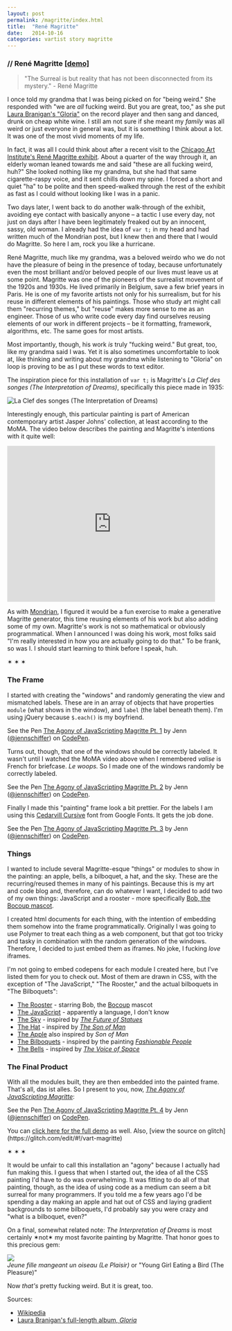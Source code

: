 ```yaml
---
layout: post
permalink: /magritte/index.html
title:  "René Magritte"
date:   2014-10-16
categories: vartist story magritte
---
```


<h3 class="title">// René Magritte <a href="https://vart-magritte.glitch.me">[demo]</a></h3>

<blockquote>"The Surreal is but reality that has not been disconnected from its mystery." - René Magritte</blockquote>

<p>I once told my grandma that I was being picked on for "being weird." She responded with "we are <em>all</em> fucking weird. But you are great, too," as she put <a href="http://open.spotify.com/track/15ob9SMGLWrexuPuyuMjKl">Laura Branigan's "Gloria"</a> on the record player and then sang and danced, drunk on cheap white wine. I still am not sure if she meant my <em>family</em> was all weird or just everyone in general was, but it is something I think about a lot. It was one of the most vivid moments of my life.</p>

<p>In fact, it was all I could think about after a recent visit to the <a href="http://www.artic.edu/exhibition/magritte-mystery-ordinary-1926-1938">Chicago Art Institute's René Magritte exhibit</a>. About a quarter of the way through it, an elderly woman leaned towards me and said "these are all fucking weird, huh?" She looked nothing like my grandma, but she had that same cigarette-raspy voice, and it sent chills down my spine. I forced a short and quiet "ha" to be polite and then speed-walked through the rest of the exhibit as fast as I could without looking like I was in a panic.<p>

<p>Two days later, I went back to do another walk-through of the exhibit, avoiding eye contact with basically anyone – a tactic I use every day, not just on days after I have been legitimately freaked out by an innocent, sassy, old woman. I already had the idea of <code>var t;</code> in my head and had written much of the Mondrian post, but I knew then and there that I would do Magritte. So here I am, rock you like a hurricane.</p>

<p>René Magritte, much like my grandma, was a beloved weirdo who we do not have the pleasure of being in the presence of today, because unfortunately even the most brilliant and/or beloved people of our lives must leave us at some point. Magritte was one of the pioneers of the surrealist movement of the 1920s and 1930s. He lived primarily in Belgium, save a few brief years in Paris. He is one of my favorite artists not only for his surrealism, but for his reuse in different elements of his paintings. Those who study art might call them "recurring themes," but "reuse" makes more sense to me as an engineer. Those of us who write code every day find ourselves reusing elements of our work in different projects – be it formatting, framework, algorithms, etc. The same goes for most artists.</p>

<p>Most importantly, though, his work <em>is</em> truly "fucking weird." But great, too, like my grandma said I was. Yet it is also sometimes uncomfortable to look at, like thinking and writing about my grandma while listening to "Gloria" on loop is proving to be as I put these words to text editor.</p>

<p>The inspiration piece for this installation of <code>var t;</code> is Magritte's <em>La Clef des songes (The Interpretation of Dreams)</em>, specifically this piece made in 1935:</p>

<p class="center"><img src="/assets/magritte/interpretationofdreams.jpg" title="La Clef des songes (The Interpretation of Dreams)" title="image of Magritte's La Clef des Songes painting" /></p>

<p>Interestingly enough, this particular painting is part of American contemporary artist Jasper Johns' collection, at least according to the MoMA. The video below describes the painting and Magritte's intentions with it quite well:</p>

<p class="center"><iframe src="http://www.moma.org/audios/embed/378/6544" width="480" height="360" frameborder="0" allowfullscreen="allowfullscreen"></iframe></p>

<p>As with <a href="../mondrian">Mondrian</a>, I figured it would be a fun exercise to make a generative Magritte generator, this time reusing elements of his work but also adding some of my own. Magritte's work is not so mathematical or obviously programmatical. When I announced I was doing his work, most folks said "I'm really interested in how you are actually going to do that." To be frank, so was I. I should start learning to think before I speak, huh.</p>

<p class="hr">&sext; &sext; &sext;</p>

<h3>The Frame</h3>

<p>I started with creating the "windows" and randomly generating the view and mismatched labels. These are in an array of objects that have properties <code>module</code> (what shows in the window), and <code>label</code> (the label beneath them). I'm using jQuery because <code>$.each()</code> is my boyfriend.</p>

<p data-height="580" data-theme-id="9292" data-slug-hash="2fd8284347dfe98ff7bef8f2b84a665d" data-default-tab="result" data-user="jennschiffer" class='codepen'>See the Pen <a href='http://codepen.io/jennschiffer/pen/2fd8284347dfe98ff7bef8f2b84a665d/'>The Agony of JavaScripting Magritte Pt. 1</a> by Jenn (<a href='http://codepen.io/jennschiffer'>@jennschiffer</a>) on <a href='http://codepen.io'>CodePen</a>.</p>

<p>Turns out, though, that one of the windows should be correctly labeled. It wasn't until I watched the MoMA video above when I remembered <em>valise</em> is French for briefcase. <em>Le woops.</em> So I made one of the windows randomly be correctly labeled.</p>

<p data-height="580" data-theme-id="9292" data-slug-hash="5bc021c6c0b238a02e12dc1e57b5da53" data-default-tab="result" data-user="jennschiffer" class='codepen'>See the Pen <a href='http://codepen.io/jennschiffer/pen/5bc021c6c0b238a02e12dc1e57b5da53/'>The Agony of JavaScripting Magritte Pt. 2</a> by Jenn (<a href='http://codepen.io/jennschiffer'>@jennschiffer</a>) on <a href='http://codepen.io'>CodePen</a>.</p>

<p>Finally I made this "painting" frame look a bit prettier. For the labels I am using this <a href="https://www.google.com/fonts/specimen/Cedarville+Cursive">Cedarvill Cursive</a> font from Google Fonts. It gets the job done.</p>

<p data-height="650" data-theme-id="9292" data-slug-hash="80e2980e8c862750893b8d32a511db12" data-default-tab="result" data-user="jennschiffer" class='codepen'>See the Pen <a href='http://codepen.io/jennschiffer/pen/80e2980e8c862750893b8d32a511db12/'>The Agony of JavaScripting Magritte Pt. 3</a> by Jenn (<a href='http://codepen.io/jennschiffer'>@jennschiffer</a>) on <a href='http://codepen.io'>CodePen</a>.</p>


<h3>Things</h3>

<p>I wanted to include several Magritte-esque "things" or modules to show in the painting: an apple, bells, a bilboquet, a hat, and the sky. These are the recurring/reused themes in many of his paintings. Because this is my art and code blog and, therefore, can do whatever I want, I decided to add two of my own things: JavaScript and a rooster - more specifically <a href="http://instagram.com/p/uJjcVaPfyU">Bob, the Bocoup mascot</a>.</p>

<p>I created html documents for each thing, with the intention of embedding them somehow into the frame programmatically. Originally I was going to use Polymer to treat each thing as a web component, but that got too tricky and tasky in combination with the random generation of the windows. Therefore, I decided to just embed them as iframes. No joke, I fucking <em>love</em> iframes.</p>

<p>I'm not going to embed codepens for each module I created here, but I've listed them for you to check out. Most of them are drawn in CSS, with the exception of "The JavaScript," "The Rooster," and the actual bilboquets in "The Bilboquets":</p>

<ul>
  <li><a href="http://codepen.io/jennschiffer/pen/7c43ba1baa9cf295f441ef11698deacb">The Rooster</a> - starring Bob, the <a href="http://bocoup.com">Bocoup</a> mascot</li>
  <li><a href="http://codepen.io/jennschiffer/pen/21a1869d59275ba6fc406c23bda1214a">The JavaScript</a> - apparently a language, I don't know</li>
  <li><a href="http://codepen.io/jennschiffer/pen/0e6ff18b5a850fa93c42c2b8abdc543e">The Sky</a> - inspired by <em><a href="http://www.tate.org.uk/art/artworks/magritte-the-future-of-statues-t03258">The Future of Statues</a></em></li>
  <li><a href="http://codepen.io/jennschiffer/pen/f3fc920e1701bdd65b3520662cd7d3af">The Hat</a> - inspired by <em><a href="http://www.wikiart.org/en/René-magritte/son-of-man-1964">The Son of Man</a></em></li>
  <li><a href="http://codepen.io/jennschiffer/pen/c89b92372b8fc1dd3997d4cbb9597094">The Apple</a> also inspired by <em>Son of Man</em></li>
  <li><a href="http://codepen.io/jennschiffer/pen/fb366bfc072b85add961be22314d3b0f">The Bilboquets</a> - inspired by the painting <em><a href="http://www.wikiart.org/en/René-magritte/fashionable-people-1950">Fashionable People</a></em></li>
  <li><a href="http://codepen.io/jennschiffer/pen/f03637eea4e6a97636900e6c19e94d5f?editors=110">The Bells</a> - inspired by <em><a href="http://www.guggenheim.org/new-york/collections/collection-online/artwork/2593">The Voice of Space</a></em></li>
</ul>

<h3>The Final Product</h3>

<p>With all the modules built, they are then embedded into the painted frame. That's all, das ist alles. So I present to you, now, <a href="https://vart-magritte.glitch.me/"><em>The Agony of JavaScripting Magritte</em></a>:</p>

<p data-height="750" data-theme-id="9292" data-slug-hash="1dfa8796ea8788c6e597d4ce0109f96d" data-default-tab="result" data-user="jennschiffer" class='codepen'>See the Pen <a href='http://codepen.io/jennschiffer/pen/1dfa8796ea8788c6e597d4ce0109f96d/'>The Agony of JavaScripting Magritte Pt. 4</a> by Jenn (<a href='http://codepen.io/jennschiffer'>@jennschiffer</a>) on <a href='http://codepen.io'>CodePen</a>.</p>

<p>You can <a href="https://vart-magritte.glitch.me/">click here for the full demo</a> as well. Also, [view the source on glitch](https://glitch.com/edit/#!/vart-magritte)</p>

<p class="hr">&sext; &sext; &sext;</p>

<p>It would be unfair to call this installation an "agony" because I actually had fun making this. I guess that when I started out, the idea of all the CSS painting I'd have to do was overwhelming. It was fitting to do all of that painting, though, as the idea of using code as a medium can seem a bit surreal for many programmers. If you told me a few years ago I'd be spending a day making an apple and hat out of CSS and laying gradient backgrounds to some bilboquets, I'd probably say you were crazy and "what is a bilboquet, even?"</p>

<p>On a final, somewhat related note: <em>The Interpretation of Dreams</em> is most certainly &sext;not&sext; my most favorite painting by Magritte. That honor goes to this precious gem:</p>

<p class="center"><img src="/assets/magritte/jennsfavorite.jpg" /><br />
  <span class="caption"><em>Jeune fille mangeant un oiseau (Le Plaisir)</em> or "Young Girl Eating a Bird (The Pleasure)"</span>
</p>

<p>Now <em>that's</em> pretty fucking weird. But it is great, too.</p>

<p>Sources:
  <ul>
    <li><a href="http://en.wikipedia.org/wiki/Ren%C3%A9_Magritte">Wikipedia</a></li>
    <li><a href="http://www.amazon.com/Gloria-Laura-Branigan/dp/B000667G6O">Laura Branigan's full-length album, <em>Gloria</em></a></li>
  </ul>
</p>
